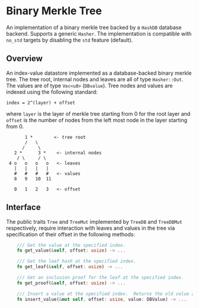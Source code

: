 # Binary Merkle Tree

An implementation of a binary merkle tree backed by a `HashDB` database backend.  Supports
a generic `Hasher`.  The implementation is compatible with `no_std` targets by disabling the `std` 
feature (default). 

## Overview
An index-value datastore implemented as a database-backed binary merkle tree. The tree root, internal nodes 
and leaves are all of type `Hasher::Out`. The values are of type `Vec<u8>` (`DBvalue`).  Tree nodes and values 
are indexed using the following standard:
```
index = 2^(layer) + offset
```
where `layer` is the layer of merkle tree starting from 0 for the root layer and
`offset` is the number of nodes from the left most node in the layer starting
from 0.
```text
       1 *        <- tree root
       /   \
      /     \
   2 *      3 *    <- internal nodes
    / \     / \
 4 o   o   o   o   <- leaves
   |   |   |   |
   #   #   #   #   <- values
   8   9   10  11

   0   1   2   3   <- offset
 ```

## Interface
The public traits `Tree` and `TreeMut` implemented by `TreeDB` and `TreeDBMut` respectively, require interaction with 
leaves and values in the tree via specification of their offset in the following methods:

```rust
    /// Get the value at the specified index.
    fn get_value(&self, offset: usize) -> ...

    /// Get the leaf hash at the specified index.
    fn get_leaf(&self, offset: usize) -> ...

    /// Get an inclusion proof for the leaf at the specified index.
    fn get_proof(&self, offset: usize) -> ...

    /// Insert a value at the specified index.  Returns the old value at the specified index.
    fn insert_value(&mut self, offset: usize, value: DBValue) -> ...
```
